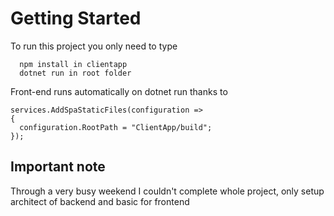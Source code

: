 # Getting Started
To run this project you only need to type
```
  npm install in clientapp
  dotnet run in root folder
```

Front-end runs automatically on dotnet run thanks to

```
services.AddSpaStaticFiles(configuration =>
{
  configuration.RootPath = "ClientApp/build";
});
```
## Important note

Through a very busy weekend I couldn't complete whole project, only setup architect of backend and basic for frontend
